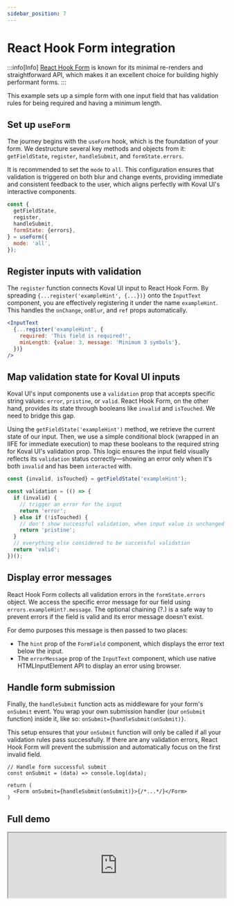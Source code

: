 ```yaml
---
sidebar_position: 7
---
```


# React Hook Form integration

:::info[Info]
[React Hook Form](https://react-hook-form.com/) is known for its minimal re-renders and straightforward API, which makes it an excellent choice for building highly performant forms.
:::

This example sets up a simple form with one input field that has validation rules for being required and having a minimum length.

## Set up `useForm`

The journey begins with the `useForm` hook, which is the foundation of your form. We destructure several key methods and objects from it: `getFieldState`, `register`, `handleSubmit`, and `formState.errors`.

It is recommended to set the `mode` to `all`. This configuration ensures that validation is triggered on both blur and change events, providing immediate and consistent feedback to the user, which aligns perfectly with Koval UI's interactive components.

```js
const {
  getFieldState,
  register,
  handleSubmit,
  formState: {errors},
} = useForm({
  mode: 'all',
});
```

## Register inputs with validation

The `register` function connects Koval UI input to React Hook Form. By spreading `{...register('exampleHint', {...})}` onto the `InputText` component, you are effectively registering it under the name `exampleHint`. This handles the `onChange`, `onBlur`, and `ref` props automatically.

```jsx
<InputText
  {...register('exampleHint', {
    required: 'This field is required!',
    minLength: {value: 3, message: 'Minimum 3 symbols'},
  })}
/>
```

## Map validation state for Koval UI inputs

Koval UI's input components use a `validation` prop that accepts specific string values: `error`, `pristine`, or `valid`. React Hook Form, on the other hand, provides its state through booleans like `invalid` and `isTouched`. We need to bridge this gap.

Using the `getFieldState('exampleHint')` method, we retrieve the current state of our input. Then, we use a simple conditional block (wrapped in an IIFE for immediate execution) to map these booleans to the required string for Koval UI's validation prop. This logic ensures the input field visually reflects its `validation` status correctly—showing an error only when it's both `invalid` and has been `interacted` with.

```js
const {invalid, isTouched} = getFieldState('exampleHint');

const validation = (() => {
  if (invalid) {
    // trigger an error for the input
    return 'error';
  } else if (!isTouched) {
    // don't show successful validation, when input value is unchanged
    return 'pristine';
  }
  // everything else considered to be successful validation
  return 'valid';
})();
```

## Display error messages

React Hook Form collects all validation errors in the `formState.errors` object. We access the specific error message for our field using `errors.exampleHint?.message`. The optional chaining (?.) is a safe way to prevent errors if the field is valid and its error message doesn't exist.

For demo purposes this message is then passed to two places:

- The `hint` prop of the `FormField` component, which displays the error text below the input.
- The `errorMessage` prop of the `InputText` component, which use native HTMLInputElement API to display an error using browser.

## Handle form submission

Finally, the `handleSubmit` function acts as middleware for your form's `onSubmit` event. You wrap your own submission handler (our `onSubmit` function) inside it, like so: `onSubmit={handleSubmit(onSubmit)}`.

This setup ensures that your `onSubmit` function will only be called if all your validation rules pass successfully. If there are any validation errors, React Hook Form will prevent the submission and automatically focus on the first invalid field.

```tsx
// Handle form successful submit
const onSubmit = (data) => console.log(data);

return (
  <Form onSubmit={handleSubmit(onSubmit)}>{/*...*/}</Form>
)
```

## Full demo

<iframe
src="https://stackblitz.com/edit/vitejs-vite-quvr7vjl?embed=1&file=src%2FApp.tsx&theme=light"
width="100%"
height={666}
/>

